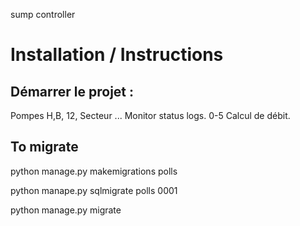 sump controller

# Installation / Instructions

## Démarrer le projet : 


Pompes H,B, 12, Secteur ... Monitor status logs. 0-5
Calcul de débit.

## To migrate

python manage.py makemigrations polls

python manape.py sqlmigrate polls 0001

python manage.py migrate